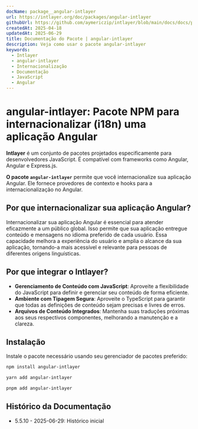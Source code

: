 ```yaml
---
docName: package__angular-intlayer
url: https://intlayer.org/doc/packages/angular-intlayer
githubUrl: https://github.com/aymericzip/intlayer/blob/main/docs/docs/pt/packages/angular-intlayer/index.md
createdAt: 2025-04-18
updatedAt: 2025-06-29
title: Documentação do Pacote | angular-intlayer
description: Veja como usar o pacote angular-intlayer
keywords:
  - Intlayer
  - angular-intlayer
  - Internacionalização
  - Documentação
  - JavaScript
  - Angular
---
```


# angular-intlayer: Pacote NPM para internacionalizar (i18n) uma aplicação Angular

**Intlayer** é um conjunto de pacotes projetados especificamente para desenvolvedores JavaScript. É compatível com frameworks como Angular, Angular e Express.js.

**O pacote `angular-intlayer`** permite que você internacionalize sua aplicação Angular. Ele fornece provedores de contexto e hooks para a internacionalização no Angular.

## Por que internacionalizar sua aplicação Angular?

Internacionalizar sua aplicação Angular é essencial para atender eficazmente a um público global. Isso permite que sua aplicação entregue conteúdo e mensagens no idioma preferido de cada usuário. Essa capacidade melhora a experiência do usuário e amplia o alcance da sua aplicação, tornando-a mais acessível e relevante para pessoas de diferentes origens linguísticas.

## Por que integrar o Intlayer?

- **Gerenciamento de Conteúdo com JavaScript**: Aproveite a flexibilidade do JavaScript para definir e gerenciar seu conteúdo de forma eficiente.
- **Ambiente com Tipagem Segura**: Aproveite o TypeScript para garantir que todas as definições de conteúdo sejam precisas e livres de erros.
- **Arquivos de Conteúdo Integrados**: Mantenha suas traduções próximas aos seus respectivos componentes, melhorando a manutenção e a clareza.

## Instalação

Instale o pacote necessário usando seu gerenciador de pacotes preferido:

```bash packageManager="npm"
npm install angular-intlayer
```

```bash packageManager="yarn"
yarn add angular-intlayer
```

```bash packageManager="pnpm"
pnpm add angular-intlayer
```

## Histórico da Documentação

- 5.5.10 - 2025-06-29: Histórico inicial
